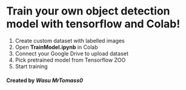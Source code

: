 # Train your own object detection model with tensorflow and Colab!

1. Create custom dataset with labelled images
2. Open **TrainModel.ipynb** in Colab
3. Connect your Google Drive to upload dataset
4. Pick pretrained model from Tensorflow ZOO
5. Start training


#### Created by ***Wasu MrTomass0***
